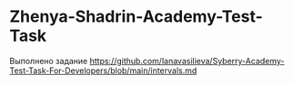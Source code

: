 # Zhenya-Shadrin-Academy-Test-Task
Выполнено задание https://github.com/lanavasilieva/Syberry-Academy-Test-Task-For-Developers/blob/main/intervals.md
